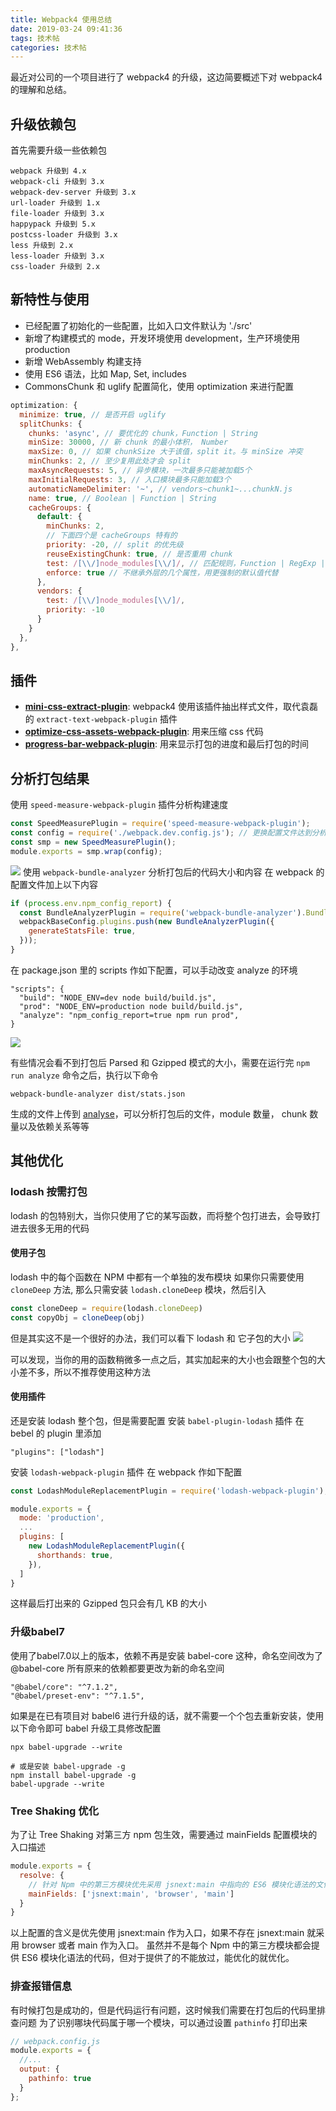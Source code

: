 ```yaml
---
title: Webpack4 使用总结
date: 2019-03-24 09:41:36
tags: 技术帖
categories: 技术帖
---
```


最近对公司的一个项目进行了 webpack4 的升级，这边简要概述下对 webpack4 的理解和总结。

## 升级依赖包
首先需要升级一些依赖包
```
webpack 升级到 4.x
webpack-cli 升级到 3.x
webpack-dev-server 升级到 3.x
url-loader 升级到 1.x
file-loader 升级到 3.x
happypack 升级到 5.x
postcss-loader 升级到 3.x
less 升级到 2.x
less-loader 升级到 3.x
css-loader 升级到 2.x
```

<!-- more -->

## 新特性与使用
- 已经配置了初始化的一些配置，比如入口文件默认为 './src'
- 新增了构建模式的 mode，开发环境使用 development，生产环境使用 production
- 新增 WebAssembly 构建支持
- 使用 ES6 语法，比如 Map, Set, includes
- CommonsChunk 和 uglify 配置简化，使用 optimization 来进行配置
```javascript
optimization: {
  minimize: true, // 是否开启 uglify
  splitChunks: {
    chunks: 'async', // 要优化的 chunk，Function | String
    minSize: 30000, // 新 chunk 的最小体积， Number
    maxSize: 0, // 如果 chunkSize 大于该值，split it。与 minSize 冲突
    minChunks: 2, // 至少复用此处才会 split
    maxAsyncRequests: 5, // 异步模块，一次最多只能被加载5个
    maxInitialRequests: 3, // 入口模块最多只能加载3个
    automaticNameDelimiter: '~', // vendors~chunk1~...chunkN.js
    name: true, // Boolean | Function | String
    cacheGroups: {
      default: {
        minChunks: 2,
        // 下面四个是 cacheGroups 特有的
        priority: -20, // split 的优先级
        reuseExistingChunk: true, // 是否重用 chunk
        test: /[\\/]node_modules[\\/]/, // 匹配规则，Function | RegExp | String
        enforce: true // 不继承外层的几个属性，用更强制的默认值代替
      },
      vendors: {
        test: /[\\/]node_modules[\\/]/,
        priority: -10
      }
    }
  },
},
```
## 插件
- **[mini-css-extract-plugin](https://github.com/webpack-contrib/mini-css-extract-plugin)**: webpack4 使用该插件抽出样式文件，取代袁磊的 `extract-text-webpack-plugin` 插件
- **[optimize-css-assets-webpack-plugin](https://github.com/NMFR/optimize-css-assets-webpack-plugin)**: 用来压缩 css 代码
- **[progress-bar-webpack-plugin](https://github.com/clessg/progress-bar-webpack-plugin)**: 用来显示打包的进度和最后打包的时间

## 分析打包结果
使用 `speed-measure-webpack-plugin` 插件分析构建速度
```javascript
const SpeedMeasurePlugin = require('speed-measure-webpack-plugin');
const config = require('./webpack.dev.config.js'); // 更换配置文件达到分析不同环境的打包时间
const smp = new SpeedMeasurePlugin();
module.exports = smp.wrap(config);
```
![](https://i.loli.net/2019/03/23/5c962e1314337.png)
使用 `webpack-bundle-analyzer` 分析打包后的代码大小和内容
在 webpack 的配置文件加上以下内容
```javascript
if (process.env.npm_config_report) {
  const BundleAnalyzerPlugin = require('webpack-bundle-analyzer').BundleAnalyzerPlugin;
  webpackBaseConfig.plugins.push(new BundleAnalyzerPlugin({
    generateStatsFile: true,
  }));
}
```

在 package.json 里的 scripts 作如下配置，可以手动改变 analyze 的环境
```shell
"scripts": {
  "build": "NODE_ENV=dev node build/build.js",
  "prod": "NODE_ENV=production node build/build.js",
  "analyze": "npm_config_report=true npm run prod",
}
```
![](https://i.loli.net/2019/03/23/5c962e14c2987.png)

有些情况会看不到打包后 Parsed 和 Gzipped 模式的大小，需要在运行完 `npm run analyze` 命令之后，执行以下命令
```
webpack-bundle-analyzer dist/stats.json
```

生成的文件上传到 [analyse](http://webpack.github.io/analyse/)，可以分析打包后的文件，module 数量， chunk 数量以及依赖关系等等

## 其他优化
### lodash 按需打包
lodash 的包特别大，当你只使用了它的某写函数，而将整个包打进去，会导致打进去很多无用的代码

#### 使用子包
lodash 中的每个函数在 NPM 中都有一个单独的发布模块
如果你只需要使用 `cloneDeep` 方法, 那么只需安装 `lodash.cloneDeep` 模块，然后引入
```javascript
const cloneDeep = require(lodash.cloneDeep)
const copyObj = cloneDeep(obj)
```

但是其实这不是一个很好的办法，我们可以看下 lodash 和 它子包的大小
![](https://i.loli.net/2019/03/24/5c96f8008844b.png)

可以发现，当你的用的函数稍微多一点之后，其实加起来的大小也会跟整个包的大小差不多，所以不推荐使用这种方法

#### 使用插件
还是安装 lodash 整个包，但是需要配置
安装 `babel-plugin-lodash` 插件
在 bebel 的 plugin 里添加
```
"plugins": ["lodash"]
```
安装 `lodash-webpack-plugin` 插件
在 webpack 作如下配置
```javascript
const LodashModuleReplacementPlugin = require('lodash-webpack-plugin');

module.exports = {
  mode: 'production',
  ...
  plugins: [
    new LodashModuleReplacementPlugin({
      shorthands: true,
    }),
  ]
}
```
这样最后打出来的 Gzipped 包只会有几 KB 的大小

### 升级babel7
使用了babel7.0以上的版本，依赖不再是安装 babel-core 这种，命名空间改为了 @babel-core
所有原来的依赖都要更改为新的命名空间
```
"@babel/core": "^7.1.2",
"@babel/preset-env": "^7.1.5",
```

如果是在已有项目对 babel6 进行升级的话，就不需要一个个包去重新安装，使用以下命令即可
babel 升级工具修改配置
```
npx babel-upgrade --write

# 或是安装 babel-upgrade -g
npm install babel-upgrade -g
babel-upgrade --write
```

### Tree Shaking 优化
为了让 Tree Shaking 对第三方 npm 包生效，需要通过 mainFields 配置模块的入口描述
```javascript
module.exports = {
  resolve: {
    // 针对 Npm 中的第三方模块优先采用 jsnext:main 中指向的 ES6 模块化语法的文件
    mainFields: ['jsnext:main', 'browser', 'main']
  }
}
```
以上配置的含义是优先使用 jsnext:main 作为入口，如果不存在 jsnext:main 就采用 browser 或者 main 作为入口。 虽然并不是每个 Npm 中的第三方模块都会提供 ES6 模块化语法的代码，但对于提供了的不能放过，能优化的就优化。

### 排查报错信息
有时候打包是成功的，但是代码运行有问题，这时候我们需要在打包后的代码里排查问题
为了识别哪块代码属于哪一个模块，可以通过设置 `pathinfo` 打印出来
```javascript
// webpack.config.js
module.exports = {
  //...
  output: {
    pathinfo: true
  }
};
```